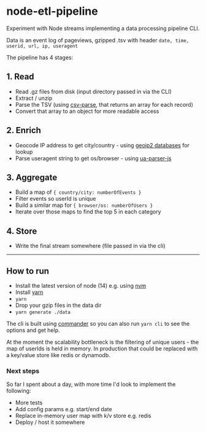 # node-etl-pipeline

Experiment with Node streams implementing a data processing pipeline CLI.

Data is an event log of pageviews, gzipped .tsv with header `date, time, userid, url, ip, useragent`

The pipeline has 4 stages:

## 1. Read
  - Read .gz files from disk (input directory passed in via the CLI)
  - Extract / unzip
  - Parse the TSV (using [csv-parse](https://www.npmjs.com/package/csv-parse), that returns an array for each record)
  - Convert that array to an object for more readable access
  
## 2. Enrich
  - Geocode IP address to get city/country - using [geoip2 databases](https://dev.maxmind.com/geoip/geoip2/geolite2/) for lookup
  - Parse useragent string to get os/browser - using [ua-parser-js](https://www.npmjs.com/package/ua-parser-js)
  
## 3. Aggregate
  - Build a map of `{ country/city: numberOfEvents }`
  - Filter events so userId is unique
  - Build a similar map for `{ browser/os: numberOfUsers }`
  - Iterate over those maps to find the top 5 in each category
  
## 4. Store
  - Write the final stream somewhere (file passed in via the cli)
  
  
------

## How to run

- Install the latest version of node (14) e.g. using [nvm](https://github.com/nvm-sh/nvm)
- Install [yarn](https://yarnpkg.com/)
- `yarn`
- Drop your gzip files in the data dir
- `yarn generate ./data`


The cli is built using [commander](https://www.npmjs.com/package/commander) so you can also run `yarn cli` to see the options and get help.

At the moment the scalability bottleneck is the filtering of unique users - the map of userIds is held in memory. In production that could be replaced with a key/value store like redis or dynamodb.

  
### Next steps

So far I spent about a day, with more time I'd look to implement the following:

- More tests
- Add config params e.g. start/end date
- Replace in-memory user map with k/v store e.g. redis
- Deploy / host it somewhere


